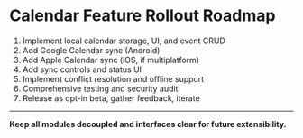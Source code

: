 # Calendar Feature Rollout Roadmap

1. Implement local calendar storage, UI, and event CRUD
2. Add Google Calendar sync (Android)
3. Add Apple Calendar sync (iOS, if multiplatform)
4. Add sync controls and status UI
5. Implement conflict resolution and offline support
6. Comprehensive testing and security audit
7. Release as opt-in beta, gather feedback, iterate

---

**Keep all modules decoupled and interfaces clear for future extensibility.**
